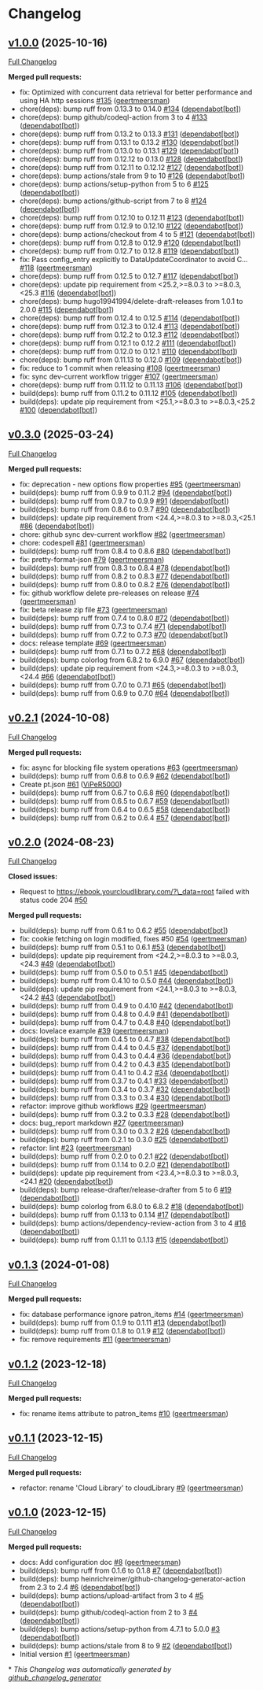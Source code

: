 # Changelog

## [v1.0.0](https://github.com/geertmeersman/cloudlibrary/tree/v1.0.0) (2025-10-16)

[Full Changelog](https://github.com/geertmeersman/cloudlibrary/compare/v0.3.0...v1.0.0)

**Merged pull requests:**

- fix: Optimized with concurrent data retrieval for better performance and using HA http sessions [\#135](https://github.com/geertmeersman/cloudlibrary/pull/135) ([geertmeersman](https://github.com/geertmeersman))
- chore\(deps\): bump ruff from 0.13.3 to 0.14.0 [\#134](https://github.com/geertmeersman/cloudlibrary/pull/134) ([dependabot[bot]](https://github.com/apps/dependabot))
- chore\(deps\): bump github/codeql-action from 3 to 4 [\#133](https://github.com/geertmeersman/cloudlibrary/pull/133) ([dependabot[bot]](https://github.com/apps/dependabot))
- chore\(deps\): bump ruff from 0.13.2 to 0.13.3 [\#131](https://github.com/geertmeersman/cloudlibrary/pull/131) ([dependabot[bot]](https://github.com/apps/dependabot))
- chore\(deps\): bump ruff from 0.13.1 to 0.13.2 [\#130](https://github.com/geertmeersman/cloudlibrary/pull/130) ([dependabot[bot]](https://github.com/apps/dependabot))
- chore\(deps\): bump ruff from 0.13.0 to 0.13.1 [\#129](https://github.com/geertmeersman/cloudlibrary/pull/129) ([dependabot[bot]](https://github.com/apps/dependabot))
- chore\(deps\): bump ruff from 0.12.12 to 0.13.0 [\#128](https://github.com/geertmeersman/cloudlibrary/pull/128) ([dependabot[bot]](https://github.com/apps/dependabot))
- chore\(deps\): bump ruff from 0.12.11 to 0.12.12 [\#127](https://github.com/geertmeersman/cloudlibrary/pull/127) ([dependabot[bot]](https://github.com/apps/dependabot))
- chore\(deps\): bump actions/stale from 9 to 10 [\#126](https://github.com/geertmeersman/cloudlibrary/pull/126) ([dependabot[bot]](https://github.com/apps/dependabot))
- chore\(deps\): bump actions/setup-python from 5 to 6 [\#125](https://github.com/geertmeersman/cloudlibrary/pull/125) ([dependabot[bot]](https://github.com/apps/dependabot))
- chore\(deps\): bump actions/github-script from 7 to 8 [\#124](https://github.com/geertmeersman/cloudlibrary/pull/124) ([dependabot[bot]](https://github.com/apps/dependabot))
- chore\(deps\): bump ruff from 0.12.10 to 0.12.11 [\#123](https://github.com/geertmeersman/cloudlibrary/pull/123) ([dependabot[bot]](https://github.com/apps/dependabot))
- chore\(deps\): bump ruff from 0.12.9 to 0.12.10 [\#122](https://github.com/geertmeersman/cloudlibrary/pull/122) ([dependabot[bot]](https://github.com/apps/dependabot))
- chore\(deps\): bump actions/checkout from 4 to 5 [\#121](https://github.com/geertmeersman/cloudlibrary/pull/121) ([dependabot[bot]](https://github.com/apps/dependabot))
- chore\(deps\): bump ruff from 0.12.8 to 0.12.9 [\#120](https://github.com/geertmeersman/cloudlibrary/pull/120) ([dependabot[bot]](https://github.com/apps/dependabot))
- chore\(deps\): bump ruff from 0.12.7 to 0.12.8 [\#119](https://github.com/geertmeersman/cloudlibrary/pull/119) ([dependabot[bot]](https://github.com/apps/dependabot))
- fix: Pass config\_entry explicitly to DataUpdateCoordinator to avoid C… [\#118](https://github.com/geertmeersman/cloudlibrary/pull/118) ([geertmeersman](https://github.com/geertmeersman))
- chore\(deps\): bump ruff from 0.12.5 to 0.12.7 [\#117](https://github.com/geertmeersman/cloudlibrary/pull/117) ([dependabot[bot]](https://github.com/apps/dependabot))
- chore\(deps\): update pip requirement from \<25.2,\>=8.0.3 to \>=8.0.3,\<25.3 [\#116](https://github.com/geertmeersman/cloudlibrary/pull/116) ([dependabot[bot]](https://github.com/apps/dependabot))
- chore\(deps\): bump hugo19941994/delete-draft-releases from 1.0.1 to 2.0.0 [\#115](https://github.com/geertmeersman/cloudlibrary/pull/115) ([dependabot[bot]](https://github.com/apps/dependabot))
- chore\(deps\): bump ruff from 0.12.4 to 0.12.5 [\#114](https://github.com/geertmeersman/cloudlibrary/pull/114) ([dependabot[bot]](https://github.com/apps/dependabot))
- chore\(deps\): bump ruff from 0.12.3 to 0.12.4 [\#113](https://github.com/geertmeersman/cloudlibrary/pull/113) ([dependabot[bot]](https://github.com/apps/dependabot))
- chore\(deps\): bump ruff from 0.12.2 to 0.12.3 [\#112](https://github.com/geertmeersman/cloudlibrary/pull/112) ([dependabot[bot]](https://github.com/apps/dependabot))
- chore\(deps\): bump ruff from 0.12.1 to 0.12.2 [\#111](https://github.com/geertmeersman/cloudlibrary/pull/111) ([dependabot[bot]](https://github.com/apps/dependabot))
- chore\(deps\): bump ruff from 0.12.0 to 0.12.1 [\#110](https://github.com/geertmeersman/cloudlibrary/pull/110) ([dependabot[bot]](https://github.com/apps/dependabot))
- chore\(deps\): bump ruff from 0.11.13 to 0.12.0 [\#109](https://github.com/geertmeersman/cloudlibrary/pull/109) ([dependabot[bot]](https://github.com/apps/dependabot))
- fix: reduce to 1 commit when releasing [\#108](https://github.com/geertmeersman/cloudlibrary/pull/108) ([geertmeersman](https://github.com/geertmeersman))
- fix: sync dev-current workflow trigger [\#107](https://github.com/geertmeersman/cloudlibrary/pull/107) ([geertmeersman](https://github.com/geertmeersman))
- chore\(deps\): bump ruff from 0.11.12 to 0.11.13 [\#106](https://github.com/geertmeersman/cloudlibrary/pull/106) ([dependabot[bot]](https://github.com/apps/dependabot))
- build\(deps\): bump ruff from 0.11.2 to 0.11.12 [\#105](https://github.com/geertmeersman/cloudlibrary/pull/105) ([dependabot[bot]](https://github.com/apps/dependabot))
- build\(deps\): update pip requirement from \<25.1,\>=8.0.3 to \>=8.0.3,\<25.2 [\#100](https://github.com/geertmeersman/cloudlibrary/pull/100) ([dependabot[bot]](https://github.com/apps/dependabot))

## [v0.3.0](https://github.com/geertmeersman/cloudlibrary/tree/v0.3.0) (2025-03-24)

[Full Changelog](https://github.com/geertmeersman/cloudlibrary/compare/v0.2.1...v0.3.0)

**Merged pull requests:**

- fix: deprecation - new options flow properties [\#95](https://github.com/geertmeersman/cloudlibrary/pull/95) ([geertmeersman](https://github.com/geertmeersman))
- build\(deps\): bump ruff from 0.9.9 to 0.11.2 [\#94](https://github.com/geertmeersman/cloudlibrary/pull/94) ([dependabot[bot]](https://github.com/apps/dependabot))
- build\(deps\): bump ruff from 0.9.7 to 0.9.9 [\#91](https://github.com/geertmeersman/cloudlibrary/pull/91) ([dependabot[bot]](https://github.com/apps/dependabot))
- build\(deps\): bump ruff from 0.8.6 to 0.9.7 [\#90](https://github.com/geertmeersman/cloudlibrary/pull/90) ([dependabot[bot]](https://github.com/apps/dependabot))
- build\(deps\): update pip requirement from \<24.4,\>=8.0.3 to \>=8.0.3,\<25.1 [\#86](https://github.com/geertmeersman/cloudlibrary/pull/86) ([dependabot[bot]](https://github.com/apps/dependabot))
- chore: github sync dev-current workflow [\#82](https://github.com/geertmeersman/cloudlibrary/pull/82) ([geertmeersman](https://github.com/geertmeersman))
- chore: codespell [\#81](https://github.com/geertmeersman/cloudlibrary/pull/81) ([geertmeersman](https://github.com/geertmeersman))
- build\(deps\): bump ruff from 0.8.4 to 0.8.6 [\#80](https://github.com/geertmeersman/cloudlibrary/pull/80) ([dependabot[bot]](https://github.com/apps/dependabot))
- fix: pretty-format-json [\#79](https://github.com/geertmeersman/cloudlibrary/pull/79) ([geertmeersman](https://github.com/geertmeersman))
- build\(deps\): bump ruff from 0.8.3 to 0.8.4 [\#78](https://github.com/geertmeersman/cloudlibrary/pull/78) ([dependabot[bot]](https://github.com/apps/dependabot))
- build\(deps\): bump ruff from 0.8.2 to 0.8.3 [\#77](https://github.com/geertmeersman/cloudlibrary/pull/77) ([dependabot[bot]](https://github.com/apps/dependabot))
- build\(deps\): bump ruff from 0.8.0 to 0.8.2 [\#76](https://github.com/geertmeersman/cloudlibrary/pull/76) ([dependabot[bot]](https://github.com/apps/dependabot))
- fix: github workflow delete pre-releases on release [\#74](https://github.com/geertmeersman/cloudlibrary/pull/74) ([geertmeersman](https://github.com/geertmeersman))
- fix: beta release zip file [\#73](https://github.com/geertmeersman/cloudlibrary/pull/73) ([geertmeersman](https://github.com/geertmeersman))
- build\(deps\): bump ruff from 0.7.4 to 0.8.0 [\#72](https://github.com/geertmeersman/cloudlibrary/pull/72) ([dependabot[bot]](https://github.com/apps/dependabot))
- build\(deps\): bump ruff from 0.7.3 to 0.7.4 [\#71](https://github.com/geertmeersman/cloudlibrary/pull/71) ([dependabot[bot]](https://github.com/apps/dependabot))
- build\(deps\): bump ruff from 0.7.2 to 0.7.3 [\#70](https://github.com/geertmeersman/cloudlibrary/pull/70) ([dependabot[bot]](https://github.com/apps/dependabot))
- docs: release template [\#69](https://github.com/geertmeersman/cloudlibrary/pull/69) ([geertmeersman](https://github.com/geertmeersman))
- build\(deps\): bump ruff from 0.7.1 to 0.7.2 [\#68](https://github.com/geertmeersman/cloudlibrary/pull/68) ([dependabot[bot]](https://github.com/apps/dependabot))
- build\(deps\): bump colorlog from 6.8.2 to 6.9.0 [\#67](https://github.com/geertmeersman/cloudlibrary/pull/67) ([dependabot[bot]](https://github.com/apps/dependabot))
- build\(deps\): update pip requirement from \<24.3,\>=8.0.3 to \>=8.0.3,\<24.4 [\#66](https://github.com/geertmeersman/cloudlibrary/pull/66) ([dependabot[bot]](https://github.com/apps/dependabot))
- build\(deps\): bump ruff from 0.7.0 to 0.7.1 [\#65](https://github.com/geertmeersman/cloudlibrary/pull/65) ([dependabot[bot]](https://github.com/apps/dependabot))
- build\(deps\): bump ruff from 0.6.9 to 0.7.0 [\#64](https://github.com/geertmeersman/cloudlibrary/pull/64) ([dependabot[bot]](https://github.com/apps/dependabot))

## [v0.2.1](https://github.com/geertmeersman/cloudlibrary/tree/v0.2.1) (2024-10-08)

[Full Changelog](https://github.com/geertmeersman/cloudlibrary/compare/v0.2.0...v0.2.1)

**Merged pull requests:**

- fix: async for blocking file system operations [\#63](https://github.com/geertmeersman/cloudlibrary/pull/63) ([geertmeersman](https://github.com/geertmeersman))
- build\(deps\): bump ruff from 0.6.8 to 0.6.9 [\#62](https://github.com/geertmeersman/cloudlibrary/pull/62) ([dependabot[bot]](https://github.com/apps/dependabot))
- Create pt.json [\#61](https://github.com/geertmeersman/cloudlibrary/pull/61) ([ViPeR5000](https://github.com/ViPeR5000))
- build\(deps\): bump ruff from 0.6.7 to 0.6.8 [\#60](https://github.com/geertmeersman/cloudlibrary/pull/60) ([dependabot[bot]](https://github.com/apps/dependabot))
- build\(deps\): bump ruff from 0.6.5 to 0.6.7 [\#59](https://github.com/geertmeersman/cloudlibrary/pull/59) ([dependabot[bot]](https://github.com/apps/dependabot))
- build\(deps\): bump ruff from 0.6.4 to 0.6.5 [\#58](https://github.com/geertmeersman/cloudlibrary/pull/58) ([dependabot[bot]](https://github.com/apps/dependabot))
- build\(deps\): bump ruff from 0.6.2 to 0.6.4 [\#57](https://github.com/geertmeersman/cloudlibrary/pull/57) ([dependabot[bot]](https://github.com/apps/dependabot))

## [v0.2.0](https://github.com/geertmeersman/cloudlibrary/tree/v0.2.0) (2024-08-23)

[Full Changelog](https://github.com/geertmeersman/cloudlibrary/compare/v0.1.3...v0.2.0)

**Closed issues:**

- Request to https://ebook.yourcloudlibrary.com/?\_data=root failed with status code 204 [\#50](https://github.com/geertmeersman/cloudlibrary/issues/50)

**Merged pull requests:**

- build\(deps\): bump ruff from 0.6.1 to 0.6.2 [\#55](https://github.com/geertmeersman/cloudlibrary/pull/55) ([dependabot[bot]](https://github.com/apps/dependabot))
- fix: cookie fetching on login modified, fixes \#50 [\#54](https://github.com/geertmeersman/cloudlibrary/pull/54) ([geertmeersman](https://github.com/geertmeersman))
- build\(deps\): bump ruff from 0.5.1 to 0.6.1 [\#53](https://github.com/geertmeersman/cloudlibrary/pull/53) ([dependabot[bot]](https://github.com/apps/dependabot))
- build\(deps\): update pip requirement from \<24.2,\>=8.0.3 to \>=8.0.3,\<24.3 [\#49](https://github.com/geertmeersman/cloudlibrary/pull/49) ([dependabot[bot]](https://github.com/apps/dependabot))
- build\(deps\): bump ruff from 0.5.0 to 0.5.1 [\#45](https://github.com/geertmeersman/cloudlibrary/pull/45) ([dependabot[bot]](https://github.com/apps/dependabot))
- build\(deps\): bump ruff from 0.4.10 to 0.5.0 [\#44](https://github.com/geertmeersman/cloudlibrary/pull/44) ([dependabot[bot]](https://github.com/apps/dependabot))
- build\(deps\): update pip requirement from \<24.1,\>=8.0.3 to \>=8.0.3,\<24.2 [\#43](https://github.com/geertmeersman/cloudlibrary/pull/43) ([dependabot[bot]](https://github.com/apps/dependabot))
- build\(deps\): bump ruff from 0.4.9 to 0.4.10 [\#42](https://github.com/geertmeersman/cloudlibrary/pull/42) ([dependabot[bot]](https://github.com/apps/dependabot))
- build\(deps\): bump ruff from 0.4.8 to 0.4.9 [\#41](https://github.com/geertmeersman/cloudlibrary/pull/41) ([dependabot[bot]](https://github.com/apps/dependabot))
- build\(deps\): bump ruff from 0.4.7 to 0.4.8 [\#40](https://github.com/geertmeersman/cloudlibrary/pull/40) ([dependabot[bot]](https://github.com/apps/dependabot))
- docs: lovelace example [\#39](https://github.com/geertmeersman/cloudlibrary/pull/39) ([geertmeersman](https://github.com/geertmeersman))
- build\(deps\): bump ruff from 0.4.5 to 0.4.7 [\#38](https://github.com/geertmeersman/cloudlibrary/pull/38) ([dependabot[bot]](https://github.com/apps/dependabot))
- build\(deps\): bump ruff from 0.4.4 to 0.4.5 [\#37](https://github.com/geertmeersman/cloudlibrary/pull/37) ([dependabot[bot]](https://github.com/apps/dependabot))
- build\(deps\): bump ruff from 0.4.3 to 0.4.4 [\#36](https://github.com/geertmeersman/cloudlibrary/pull/36) ([dependabot[bot]](https://github.com/apps/dependabot))
- build\(deps\): bump ruff from 0.4.2 to 0.4.3 [\#35](https://github.com/geertmeersman/cloudlibrary/pull/35) ([dependabot[bot]](https://github.com/apps/dependabot))
- build\(deps\): bump ruff from 0.4.1 to 0.4.2 [\#34](https://github.com/geertmeersman/cloudlibrary/pull/34) ([dependabot[bot]](https://github.com/apps/dependabot))
- build\(deps\): bump ruff from 0.3.7 to 0.4.1 [\#33](https://github.com/geertmeersman/cloudlibrary/pull/33) ([dependabot[bot]](https://github.com/apps/dependabot))
- build\(deps\): bump ruff from 0.3.4 to 0.3.7 [\#32](https://github.com/geertmeersman/cloudlibrary/pull/32) ([dependabot[bot]](https://github.com/apps/dependabot))
- build\(deps\): bump ruff from 0.3.3 to 0.3.4 [\#30](https://github.com/geertmeersman/cloudlibrary/pull/30) ([dependabot[bot]](https://github.com/apps/dependabot))
- refactor: improve github workflows [\#29](https://github.com/geertmeersman/cloudlibrary/pull/29) ([geertmeersman](https://github.com/geertmeersman))
- build\(deps\): bump ruff from 0.3.2 to 0.3.3 [\#28](https://github.com/geertmeersman/cloudlibrary/pull/28) ([dependabot[bot]](https://github.com/apps/dependabot))
- docs: bug\_report markdown [\#27](https://github.com/geertmeersman/cloudlibrary/pull/27) ([geertmeersman](https://github.com/geertmeersman))
- build\(deps\): bump ruff from 0.3.0 to 0.3.2 [\#26](https://github.com/geertmeersman/cloudlibrary/pull/26) ([dependabot[bot]](https://github.com/apps/dependabot))
- build\(deps\): bump ruff from 0.2.1 to 0.3.0 [\#25](https://github.com/geertmeersman/cloudlibrary/pull/25) ([dependabot[bot]](https://github.com/apps/dependabot))
- refactor: lint [\#23](https://github.com/geertmeersman/cloudlibrary/pull/23) ([geertmeersman](https://github.com/geertmeersman))
- build\(deps\): bump ruff from 0.2.0 to 0.2.1 [\#22](https://github.com/geertmeersman/cloudlibrary/pull/22) ([dependabot[bot]](https://github.com/apps/dependabot))
- build\(deps\): bump ruff from 0.1.14 to 0.2.0 [\#21](https://github.com/geertmeersman/cloudlibrary/pull/21) ([dependabot[bot]](https://github.com/apps/dependabot))
- build\(deps\): update pip requirement from \<23.4,\>=8.0.3 to \>=8.0.3,\<24.1 [\#20](https://github.com/geertmeersman/cloudlibrary/pull/20) ([dependabot[bot]](https://github.com/apps/dependabot))
- build\(deps\): bump release-drafter/release-drafter from 5 to 6 [\#19](https://github.com/geertmeersman/cloudlibrary/pull/19) ([dependabot[bot]](https://github.com/apps/dependabot))
- build\(deps\): bump colorlog from 6.8.0 to 6.8.2 [\#18](https://github.com/geertmeersman/cloudlibrary/pull/18) ([dependabot[bot]](https://github.com/apps/dependabot))
- build\(deps\): bump ruff from 0.1.13 to 0.1.14 [\#17](https://github.com/geertmeersman/cloudlibrary/pull/17) ([dependabot[bot]](https://github.com/apps/dependabot))
- build\(deps\): bump actions/dependency-review-action from 3 to 4 [\#16](https://github.com/geertmeersman/cloudlibrary/pull/16) ([dependabot[bot]](https://github.com/apps/dependabot))
- build\(deps\): bump ruff from 0.1.11 to 0.1.13 [\#15](https://github.com/geertmeersman/cloudlibrary/pull/15) ([dependabot[bot]](https://github.com/apps/dependabot))

## [v0.1.3](https://github.com/geertmeersman/cloudlibrary/tree/v0.1.3) (2024-01-08)

[Full Changelog](https://github.com/geertmeersman/cloudlibrary/compare/v0.1.2...v0.1.3)

**Merged pull requests:**

- fix: database performance ignore patron\_items [\#14](https://github.com/geertmeersman/cloudlibrary/pull/14) ([geertmeersman](https://github.com/geertmeersman))
- build\(deps\): bump ruff from 0.1.9 to 0.1.11 [\#13](https://github.com/geertmeersman/cloudlibrary/pull/13) ([dependabot[bot]](https://github.com/apps/dependabot))
- build\(deps\): bump ruff from 0.1.8 to 0.1.9 [\#12](https://github.com/geertmeersman/cloudlibrary/pull/12) ([dependabot[bot]](https://github.com/apps/dependabot))
- fix: remove requirements [\#11](https://github.com/geertmeersman/cloudlibrary/pull/11) ([geertmeersman](https://github.com/geertmeersman))

## [v0.1.2](https://github.com/geertmeersman/cloudlibrary/tree/v0.1.2) (2023-12-18)

[Full Changelog](https://github.com/geertmeersman/cloudlibrary/compare/v0.1.1...v0.1.2)

**Merged pull requests:**

- fix: rename items attribute to patron\_items [\#10](https://github.com/geertmeersman/cloudlibrary/pull/10) ([geertmeersman](https://github.com/geertmeersman))

## [v0.1.1](https://github.com/geertmeersman/cloudlibrary/tree/v0.1.1) (2023-12-15)

[Full Changelog](https://github.com/geertmeersman/cloudlibrary/compare/v0.1.0...v0.1.1)

**Merged pull requests:**

- refactor: rename 'Cloud Library' to cloudLibrary [\#9](https://github.com/geertmeersman/cloudlibrary/pull/9) ([geertmeersman](https://github.com/geertmeersman))

## [v0.1.0](https://github.com/geertmeersman/cloudlibrary/tree/v0.1.0) (2023-12-15)

[Full Changelog](https://github.com/geertmeersman/cloudlibrary/compare/190c10535af235c7090507887c60b028ce21e64a...v0.1.0)

**Merged pull requests:**

- docs: Add configuration doc [\#8](https://github.com/geertmeersman/cloudlibrary/pull/8) ([geertmeersman](https://github.com/geertmeersman))
- build\(deps\): bump ruff from 0.1.6 to 0.1.8 [\#7](https://github.com/geertmeersman/cloudlibrary/pull/7) ([dependabot[bot]](https://github.com/apps/dependabot))
- build\(deps\): bump heinrichreimer/github-changelog-generator-action from 2.3 to 2.4 [\#6](https://github.com/geertmeersman/cloudlibrary/pull/6) ([dependabot[bot]](https://github.com/apps/dependabot))
- build\(deps\): bump actions/upload-artifact from 3 to 4 [\#5](https://github.com/geertmeersman/cloudlibrary/pull/5) ([dependabot[bot]](https://github.com/apps/dependabot))
- build\(deps\): bump github/codeql-action from 2 to 3 [\#4](https://github.com/geertmeersman/cloudlibrary/pull/4) ([dependabot[bot]](https://github.com/apps/dependabot))
- build\(deps\): bump actions/setup-python from 4.7.1 to 5.0.0 [\#3](https://github.com/geertmeersman/cloudlibrary/pull/3) ([dependabot[bot]](https://github.com/apps/dependabot))
- build\(deps\): bump actions/stale from 8 to 9 [\#2](https://github.com/geertmeersman/cloudlibrary/pull/2) ([dependabot[bot]](https://github.com/apps/dependabot))
- Initial version [\#1](https://github.com/geertmeersman/cloudlibrary/pull/1) ([geertmeersman](https://github.com/geertmeersman))



\* *This Changelog was automatically generated by [github_changelog_generator](https://github.com/github-changelog-generator/github-changelog-generator)*
